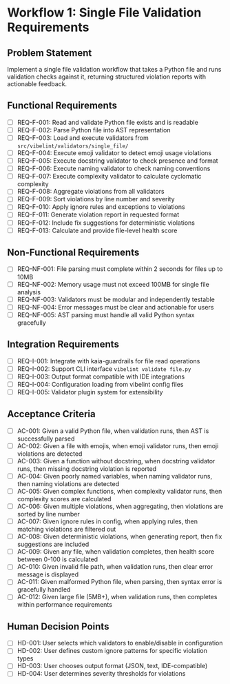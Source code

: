 # Workflow 1: Single File Validation Requirements

## Problem Statement
Implement a single file validation workflow that takes a Python file and runs validation checks against it, returning structured violation reports with actionable feedback.

## Functional Requirements
- [ ] REQ-F-001: Read and validate Python file exists and is readable
- [ ] REQ-F-002: Parse Python file into AST representation
- [ ] REQ-F-003: Load and execute validators from `src/vibelint/validators/single_file/`
- [ ] REQ-F-004: Execute emoji validator to detect emoji usage violations
- [ ] REQ-F-005: Execute docstring validator to check presence and format
- [ ] REQ-F-006: Execute naming validator to check naming conventions
- [ ] REQ-F-007: Execute complexity validator to calculate cyclomatic complexity
- [ ] REQ-F-008: Aggregate violations from all validators
- [ ] REQ-F-009: Sort violations by line number and severity
- [ ] REQ-F-010: Apply ignore rules and exceptions to violations
- [ ] REQ-F-011: Generate violation report in requested format
- [ ] REQ-F-012: Include fix suggestions for deterministic violations
- [ ] REQ-F-013: Calculate and provide file-level health score

## Non-Functional Requirements
- [ ] REQ-NF-001: File parsing must complete within 2 seconds for files up to 10MB
- [ ] REQ-NF-002: Memory usage must not exceed 100MB for single file analysis
- [ ] REQ-NF-003: Validators must be modular and independently testable
- [ ] REQ-NF-004: Error messages must be clear and actionable for users
- [ ] REQ-NF-005: AST parsing must handle all valid Python syntax gracefully

## Integration Requirements
- [ ] REQ-I-001: Integrate with kaia-guardrails for file read operations
- [ ] REQ-I-002: Support CLI interface `vibelint validate file.py`
- [ ] REQ-I-003: Output format compatible with IDE integrations
- [ ] REQ-I-004: Configuration loading from vibelint config files
- [ ] REQ-I-005: Validator plugin system for extensibility

## Acceptance Criteria
- [ ] AC-001: Given a valid Python file, when validation runs, then AST is successfully parsed
- [ ] AC-002: Given a file with emojis, when emoji validator runs, then emoji violations are detected
- [ ] AC-003: Given a function without docstring, when docstring validator runs, then missing docstring violation is reported
- [ ] AC-004: Given poorly named variables, when naming validator runs, then naming violations are detected
- [ ] AC-005: Given complex functions, when complexity validator runs, then complexity scores are calculated
- [ ] AC-006: Given multiple violations, when aggregating, then violations are sorted by line number
- [ ] AC-007: Given ignore rules in config, when applying rules, then matching violations are filtered out
- [ ] AC-008: Given deterministic violations, when generating report, then fix suggestions are included
- [ ] AC-009: Given any file, when validation completes, then health score between 0-100 is calculated
- [ ] AC-010: Given invalid file path, when validation runs, then clear error message is displayed
- [ ] AC-011: Given malformed Python file, when parsing, then syntax error is gracefully handled
- [ ] AC-012: Given large file (5MB+), when validation runs, then completes within performance requirements

## Human Decision Points
- [ ] HD-001: User selects which validators to enable/disable in configuration
- [ ] HD-002: User defines custom ignore patterns for specific violation types
- [ ] HD-003: User chooses output format (JSON, text, IDE-compatible)
- [ ] HD-004: User determines severity thresholds for violations